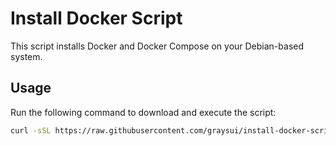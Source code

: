 # Install Docker Script

This script installs Docker and Docker Compose on your Debian-based system.

## Usage

Run the following command to download and execute the script:

```sh
curl -sSL https://raw.githubusercontent.com/graysui/install-docker-script/main/install_docker.sh | sudo bash
